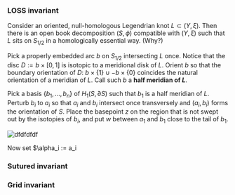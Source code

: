 ### LOSS invariant
Consider an oriented, null-homologous Legendrian knot $L \subset (Y,\xi)$. Then there is an open book decomposition  $(S,\phi)$ compatible with $(Y,\xi)$ such that $L$ sits on $S_{1/2}$ in a homologically essential way. (Why?)

Pick a properly embedded arc $b$ on $S_{1/2}$ intersecting $L$ once. Notice that the disc $D := b \times [0,1]$ is isotopic to a meridional disk of $L$. Orient $b$ so that the boundary orientation of $D$: $b \times \{1\} \cup -b \times \{0\}$ coincides the natural orientation of a meridian of $L$.  Call such $b$ a **half meridian of $L$**.

Pick a basis $\{b_1,...,b_n\}$ of $H_1(S, \partial S)$ such that $b_1$ is a half meridian of $L$. Perturb $b_i$ to $a_i$ so that $a_i$ and $b_i$ intersect once transversely and $(a_i,b_i)$ forms the orientation of $S$. Place the basepoint $z$ on the region that is not swept out by the isotopies of $b_i$, and put $w$ between $a_1$ and $b_1$ close to the tail of $b_1$.

![dfdfdfdf](https://hkmin27.github.io/etc/LOSS.jpg)

Now set $\alpha_i := a_i

### Sutured invariant

### Grid invariant

<!--stackedit_data:
eyJoaXN0b3J5IjpbLTEzNzA5ODEzODksMTQ0OTQ0NTcxNSwtND
kyNjUxMTkxLDExOTg4MzcwNTUsMjAyMzQwMDg2OCwtMjEyNTkw
ODUxMiw3NzI4NTM1ODQsMTM2ODQwMzQzMiwtMTg4MTgzNzEyOS
wxNDM2ODU4NzU0LDczNjk5Mjg0NF19
-->